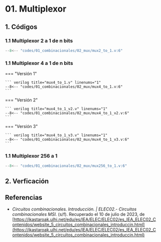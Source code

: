 # 01. Multiplexor

## 1. Códigos

### 1.1 Multiplexor 2 a 1 de n bits

``` verilog title="mux2_to_1.v" linenums="1"
--8<-- "codes/01_combinacionales/02_mux/mux2_to_1.v:6"
```
### 1.1 Multiplexor 4 a 1 de n bits

=== "Versión 1"

    ``` verilog title="mux4_to_1.v" linenums="1"
    --8<-- "codes/01_combinacionales/02_mux/mux4_to_1.v:6"
    ```

=== "Versión 2"

    ``` verilog title="mux4_to_1_v2.v" linenums="1"
    --8<-- "codes/01_combinacionales/02_mux/mux4_to_1_v2.v:6"
    ```

=== "Versión 3"

    ``` verilog title="mux4_to_1_v3.v" linenums="1"
    --8<-- "codes/01_combinacionales/02_mux/mux4_to_1_v3.v:6"
    ```

### 1.1 Multiplexor 256 a 1

``` verilog title="mux256_to_1.v" linenums="1"
--8<-- "codes/01_combinacionales/02_mux/mux256_to_1.v:6"
```

## 2. Verficación


## Referencias
+ _Circuitos combinacionales. Introducción. | ELEC02.- Circuitos combinacionales MSI._ (s/f). Recuperado el 10 de julio de 2023, de [https://ikastaroak.ulhi.net/edu/es/IEA/ELEC/ELEC02/es_IEA_ELEC02_Contenidos/website_5_circuitos_combinacionales_introduccin.html](https://ikastaroak.ulhi.net/edu/es/IEA/ELEC/ELEC02/es_IEA_ELEC02_Contenidos/website_5_circuitos_combinacionales_introduccin.html)
